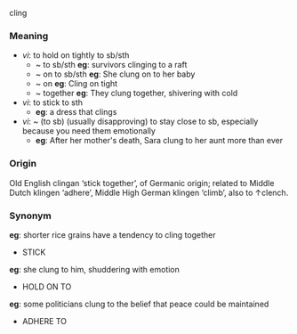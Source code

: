 cling
### Meaning
+ _vi_: to hold on tightly to sb/sth
	+  ~ to sb/sth __eg__: survivors clinging to a raft
	+  ~ on to sb/sth __eg__: She clung on to her baby
	+  ~ on __eg__: Cling on tight
	+   ~ together __eg__: They clung together, shivering with cold
+ _vi_: to stick to sth
	+ __eg__:  a dress that clings
+ _vi_:  ~ (to sb) (usually disapproving) to stay close to sb, especially because you need them emotionally
	+ __eg__: After her mother's death, Sara clung to her aunt more than ever

### Origin

Old English clingan ‘stick together’, of Germanic origin; related to Middle Dutch klingen ‘adhere’, Middle High German klingen ‘climb’, also to ↑clench.

### Synonym

__eg__: shorter rice grains have a tendency to cling together

+ STICK

__eg__: she clung to him, shuddering with emotion

+ HOLD ON TO

__eg__: some politicians clung to the belief that peace could be maintained

+ ADHERE TO



